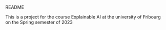 README

This is a project for the course Explainable AI at the university of Fribourg on the Spring semester of 2023
